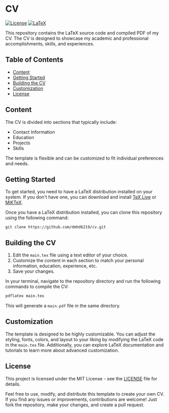 # CV

[![License](https://img.shields.io/badge/license-MIT-blue.svg)](https://opensource.org/licenses/MIT)
[![LaTeX](https://img.shields.io/badge/built%20with-LaTeX-ff69b4.svg)](https://www.latex-project.org/)

This repository contains the LaTeX source code and compiled PDF of my CV. The CV is designed to showcase my academic and professional accomplishments, skills, and experiences.

## Table of Contents

- [Content](#content)
- [Getting Started](#getting-started)
- [Building the CV](#building-the-cv)
- [Customization](#customization)
- [License](#license)


## Content

The CV is divided into sections that typically include:

- Contact Information
- Education
- Projects
- Skills

The template is flexible and can be customized to fit individual preferences and needs.

## Getting Started

To get started, you need to have a LaTeX distribution installed on your system. If you don't have one, you can download and install [TeX Live](https://www.tug.org/texlive/) or [MiKTeX](https://miktex.org/).

Once you have a LaTeX distribution installed, you can clone this repository using the following command:

```
git clone https://github.com/dmhd6219/cv.git
```

## Building the CV

1. Edit the `main.tex` file using a text editor of your choice.
2. Customize the content in each section to match your personal information, education, experience, etc.
3. Save your changes.

In your terminal, navigate to the repository directory and run the following commands to compile the CV:

```bash
pdflatex main.tex
```

This will generate a `main.pdf` file in the same directory.

## Customization

The template is designed to be highly customizable. You can adjust the styling, fonts, colors, and layout to your liking by modifying the LaTeX code in the `main.tex` file. Additionally, you can explore LaTeX documentation and tutorials to learn more about advanced customization.

## License

This project is licensed under the MIT License - see the [LICENSE](LICENSE) file for details.

Feel free to use, modify, and distribute this template to create your own CV. If you find any issues or improvements, contributions are welcome! Just fork the repository, make your changes, and create a pull request.
